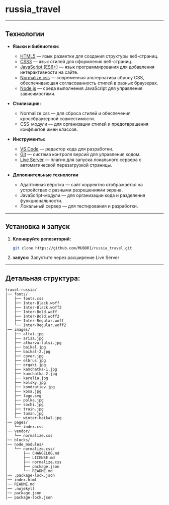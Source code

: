 # russia_travel
---
## Технологии

- **Языки и библиотеки:**
  - [HTML5](https://developer.mozilla.org/ru/docs/Web/HTML)  — язык разметки для создания структуры веб-страниц.
  - [CSS3](https://developer.mozilla.org/ru/docs/Web/CSS) — язык стилей для оформления веб-страниц.
  - [JavaScript (ES6+)](https://developer.mozilla.org/ru/docs/Web/JavaScript) — язык программирования для добавления интерактивности на сайте.
  - [Normalize.css](https://necolas.github.io/normalize.css/) — современная альтернатива сбросу CSS, обеспечивающая согласованность стилей в разных браузерах.
  - [Node.js](https://nodejs.org/en) — среда выполнения JavaScript для управления зависимостями.

- **Стилизация:**
  - Normalize.css — для сброса стилей и обеспечения кроссбраузерной совместимости.
  - CSS-модули — для организации стилей и предотвращения конфликтов имен классов.

- **Инструменты:**
  - [VS Code](https://code.visualstudio.com/) — редактор кода для разработки.
  - [Git](https://git-scm.com/) — система контроля версий для управления кодом.
  - [Live Server](https://marketplace.visualstudio.com/items?itemName=ritwickdey.LiveServer) — плагин для запуска локального сервера с автоматической перезагрузкой страницы.
- **Дополнительные технологии**
   - Адаптивная вёрстка — сайт корректно отображается на устройствах с разными разрешениями экрана.
   - JavaScript-модули — для организации кода и разделения функциональности.
   - Локальный сервер — для тестирования и разработки.
     
---
    
## Установка и запуск
1. **Клонируйте репозиторий:**
   ```bash
   git clone https://github.com/MUBOR1/russia_travel.git
   ```
3. **запуск:**
Запустите через расширение Live Server

---

## Детальная структура:
```
travel-russia/
│── fonts/
│   ├── fonts.css
│   ├── Inter-Black.woff
│   ├── Inter-Black.woff2
│   ├── Inter-Bold.woff
│   ├── Inter-Bold.woff2
│   ├── Inter-Regular.woff
│   └── Inter-Regular.woff2
│── images/
│   ├── altai.jpg
│   ├── arisa.jpg
│   ├── atharva-tulsi.jpg
│   ├── baikal.jpg
│   ├── baikal-2.jpg
│   ├── cover.jpg
│   ├── elbrus.jpg
│   ├── ergaki.jpg
│   ├── kamchatka-1.jpg
│   ├── kamchatka-2.jpg
│   ├── karelia.jpg
│   ├── kolsky.jpg
│   ├── kondratiev.jpg
│   ├── kosa.jpg
│   ├── logo.svg
│   ├── polka.jpg
│   ├── sochi.jpg
│   ├── train.jpg
│   ├── tuman.jpg
│   └── winter-baikal.jpg
│── pages/
│   └── index.css
│── vendor/
│   └── normalize.css
│── blocks/
│── node_modules/
│   └── normalize.css/
│       ├── CHANGELOG.md
│       ├── LICENSE.md
│       ├── normalize.css
│       ├── package.json
│       └── README.md
│── .package-lock.json
│── index.html
│── README.md
│── .nojekyll
│── package.json
│── package-lock.json
